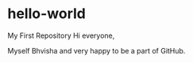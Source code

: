 # hello-world
My First Repository 
Hi everyone,
  
   Myself Bhvisha and very happy to be a part of GitHub.
